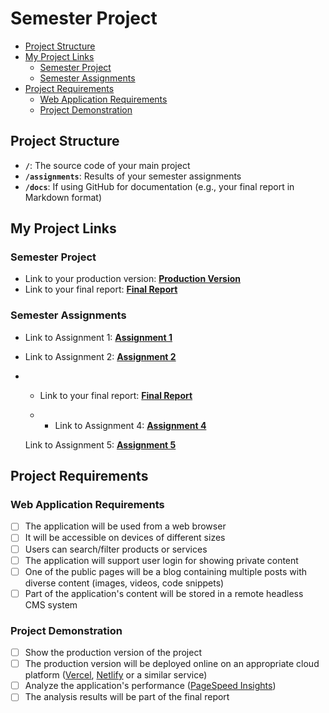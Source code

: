 # Semester Project <!-- omit in toc -->

- [Project Structure](#project-structure)
- [My Project Links](#my-project-links)
  - [Semester Project](#semester-project)
  - [Semester Assignments](#semester-assignments)
- [Project Requirements](#project-requirements)
  - [Web Application Requirements](#web-application-requirements)
  - [Project Demonstration](#project-demonstration)

## Project Structure

- **`/`**: The source code of your main project
- **`/assignments`**: Results of your semester assignments
- **`/docs`**: If using GitHub for documentation (e.g., your final report in Markdown format)

## My Project Links

### Semester Project

- Link to your production version: [**Production Version**](URL_TO_PRODUCTION_VERSION) <!-- Replace with actual URL -->
- Link to your final report: [**Final Report**](URL_TO_FINAL_REPORT) <!-- Replace with actual URL -->
<!-- Add more as necessary -->

### Semester Assignments

- Link to Assignment 1: [**Assignment 1**](https://fesb-my.sharepoint.com/:v:/g/personal/jmamic02_fesb_hr/Ec0dbe_3hXBOm8p5DRLLnIABwRWxFKf4VLvikHaAabELuw?nav=eyJyZWZlcnJhbEluZm8iOnsicmVmZXJyYWxBcHAiOiJPbmVEcml2ZUZvckJ1c2luZXNzIiwicmVmZXJyYWxBcHBQbGF0Zm9ybSI6IldlYiIsInJlZmVycmFsTW9kZSI6InZpZXciLCJyZWZlcnJhbFZpZXciOiJNeUZpbGVzTGlua0NvcHkifX0&e=FhFkom) <!-- Replace with actual URL -->

- Link to Assignment 2: [**Assignment 2**](https://fesb-my.sharepoint.com/:w:/g/personal/jmamic02_fesb_hr/EeoSlfbXMLJMmkoRufGN0b4Bbp5COl3XfzVXUHdMalh4jQ?e=VWfNMv)
<!-- Add more assignments as necessary -->


- - Link to your final report: [**Final Report**](https://korisnicka-sucelja-pi.vercel.app/) <!-- Replace with actual URL -->
 
  - - Link to Assignment 4: [**Assignment 4**](https://www.figma.com/proto/iUN7XTGTXEssFOOMhstIc3/Untitled?node-id=1-2&node-type=frame&t=xR4Vatgv3sjTDzaO-1&scaling=scale-down-width&content-scaling=fixed&page-id=0%3A1)
   
  Link to Assignment 5: [**Assignment 5**](https://korisnicka-sucelja-pi.vercel.app/)
<!-- Add more assignments as necessary -->
## Project Requirements

### Web Application Requirements

- [ ] The application will be used from a web browser
- [ ] It will be accessible on devices of different sizes
- [ ] Users can search/filter products or services
- [ ] The application will support user login for showing private content
- [ ] One of the public pages will be a blog containing multiple posts with diverse content (images, videos, code snippets)
- [ ] Part of the application's content will be stored in a remote headless CMS system

### Project Demonstration

- [ ] Show the production version of the project
- [ ] The production version will be deployed online on an appropriate cloud platform ([Vercel](https://vercel.com), [Netlify](https://www.netlify.com/) or a similar service)
- [ ] Analyze the application's performance ([PageSpeed Insights](https://pagespeed.web.dev/))
- [ ] The analysis results will be part of the final report
